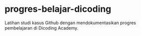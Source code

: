 # progres-belajar-dicoding
Latihan studi kasus Github dengan mendokumentasikan progres pembelajaran di Dicoding Academy.
